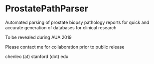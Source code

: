# ProstatePathParser
Automated parsing of prostate biopsy pathology reports for quick and accurate generation of databases for clinical research

To be revealed during AUA 2019

Please contact me for collaboration prior to public release

chenleo (at) stanford (dot) edu
